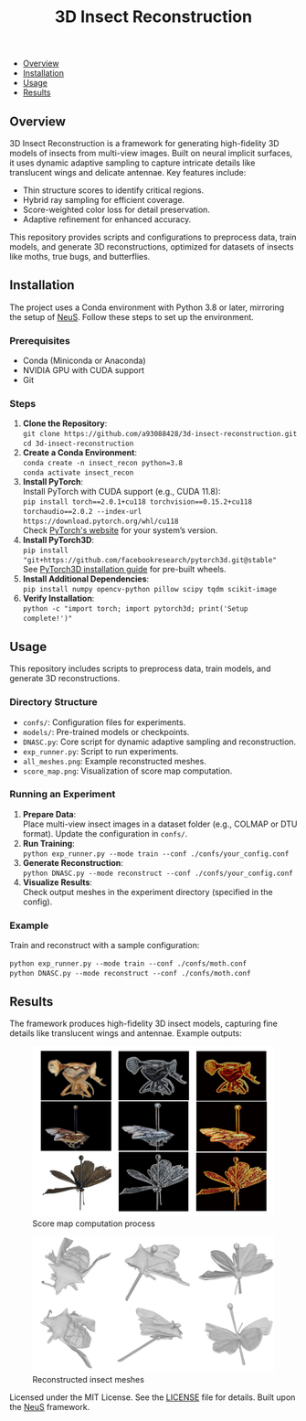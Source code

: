 <!DOCTYPE html>
<html lang="en">
<head>
    <meta charset="UTF-8">
    <meta name="viewport" content="width=device-width, initial-scale=1.0">
    <title>Dynamic Adaptive Sampling for Accurate Image-based 3D Insect Reconstruction Using Neural Implicit Surfaces
</title>
</head>
<body>
    <header>
        <h1>3D Insect Reconstruction</h1>
    </header>
    <nav>
        <ul>
            <li><a href="#overview">Overview</a></li>
            <li><a href="#installation">Installation</a></li>
            <li><a href="#usage">Usage</a></li>
            <li><a href="#results">Results</a></li>
        </ul>
    </nav>
    <section id="overview">
        <h2>Overview</h2>
        <p>3D Insect Reconstruction is a framework for generating high-fidelity 3D models of insects from multi-view images. Built on neural implicit surfaces, it uses dynamic adaptive sampling to capture intricate details like translucent wings and delicate antennae. Key features include:</p>
        <ul>
            <li>Thin structure scores to identify critical regions.</li>
            <li>Hybrid ray sampling for efficient coverage.</li>
            <li>Score-weighted color loss for detail preservation.</li>
            <li>Adaptive refinement for enhanced accuracy.</li>
        </ul>
        <p>This repository provides scripts and configurations to preprocess data, train models, and generate 3D reconstructions, optimized for datasets of insects like moths, true bugs, and butterflies.</p>
    </section>
    <section id="installation">
        <h2>Installation</h2>
        <p>The project uses a Conda environment with Python 3.8 or later, mirroring the setup of <a href="https://github.com/Totoro97/NeuS">NeuS</a>. Follow these steps to set up the environment.</p>
        <h3>Prerequisites</h3>
        <ul>
            <li>Conda (Miniconda or Anaconda)</li>
            <li>NVIDIA GPU with CUDA support</li>
            <li>Git</li>
        </ul>
        <h3>Steps</h3>
        <ol>
            <li><strong>Clone the Repository</strong>:<br>
                <code>git clone https://github.com/a93088428/3d-insect-reconstruction.git</code><br>
                <code>cd 3d-insect-reconstruction</code>
            </li>
            <li><strong>Create a Conda Environment</strong>:<br>
                <code>conda create -n insect_recon python=3.8</code><br>
                <code>conda activate insect_recon</code>
            </li>
            <li><strong>Install PyTorch</strong>:<br>
                Install PyTorch with CUDA support (e.g., CUDA 11.8):<br>
                <code>pip install torch==2.0.1+cu118 torchvision==0.15.2+cu118 torchaudio==2.0.2 --index-url https://download.pytorch.org/whl/cu118</code><br>
                Check <a href="https://pytorch.org/get-started/locally/">PyTorch's website</a> for your system’s version.
            </li>
            <li><strong>Install PyTorch3D</strong>:<br>
                <code>pip install "git+https://github.com/facebookresearch/pytorch3d.git@stable"</code><br>
                See <a href="https://github.com/facebookresearch/pytorch3d#installation">PyTorch3D installation guide</a> for pre-built wheels.
            </li>
            <li><strong>Install Additional Dependencies</strong>:<br>
                <code>pip install numpy opencv-python pillow scipy tqdm scikit-image</code>
            </li>
            <li><strong>Verify Installation</strong>:<br>
                <code>python -c "import torch; import pytorch3d; print('Setup complete!')"</code>
            </li>
        </ol>
    </section>
    <section id="usage">
        <h2>Usage</h2>
        <p>This repository includes scripts to preprocess data, train models, and generate 3D reconstructions.</p>
        <h3>Directory Structure</h3>
        <ul>
            <li><code>confs/</code>: Configuration files for experiments.</li>
            <li><code>models/</code>: Pre-trained models or checkpoints.</li>
            <li><code>DNASC.py</code>: Core script for dynamic adaptive sampling and reconstruction.</li>
            <li><code>exp_runner.py</code>: Script to run experiments.</li>
            <li><code>all_meshes.png</code>: Example reconstructed meshes.</li>
            <li><code>score_map.png</code>: Visualization of score map computation.</li>
        </ul>
        <h3>Running an Experiment</h3>
        <ol>
            <li><strong>Prepare Data</strong>:<br>
                Place multi-view insect images in a dataset folder (e.g., COLMAP or DTU format). Update the configuration in <code>confs/</code>.
            </li>
            <li><strong>Run Training</strong>:<br>
                <code>python exp_runner.py --mode train --conf ./confs/your_config.conf</code>
            </li>
            <li><strong>Generate Reconstruction</strong>:<br>
                <code>python DNASC.py --mode reconstruct --conf ./confs/your_config.conf</code>
            </li>
            <li><strong>Visualize Results</strong>:<br>
                Check output meshes in the experiment directory (specified in the config).
            </li>
        </ol>
        <h3>Example</h3>
        <p>Train and reconstruct with a sample configuration:</p>
        <code>python exp_runner.py --mode train --conf ./confs/moth.conf</code><br>
        <code>python DNASC.py --mode reconstruct --conf ./confs/moth.conf</code>
    </section>
    <section id="results">
        <h2>Results</h2>
        <p>The framework produces high-fidelity 3D insect models, capturing fine details like translucent wings and antennae. Example outputs:</p>
        <figure>
            <img src="score_map.png" alt="Score map computation process">
            <figcaption>Score map computation process</figcaption>
        </figure>
        <figure>
            <img src="all_meshes.png" alt="Reconstructed insect meshes">
            <figcaption>Reconstructed insect meshes</figcaption>
        </figure>
    </section>
    <footer>
        <p>Licensed under the MIT License. See the <a href="LICENSE">LICENSE</a> file for details. Built upon the <a href="https://github.com/Totoro97/NeuS">NeuS</a> framework.</p>
    </footer>
</body>
</html>
